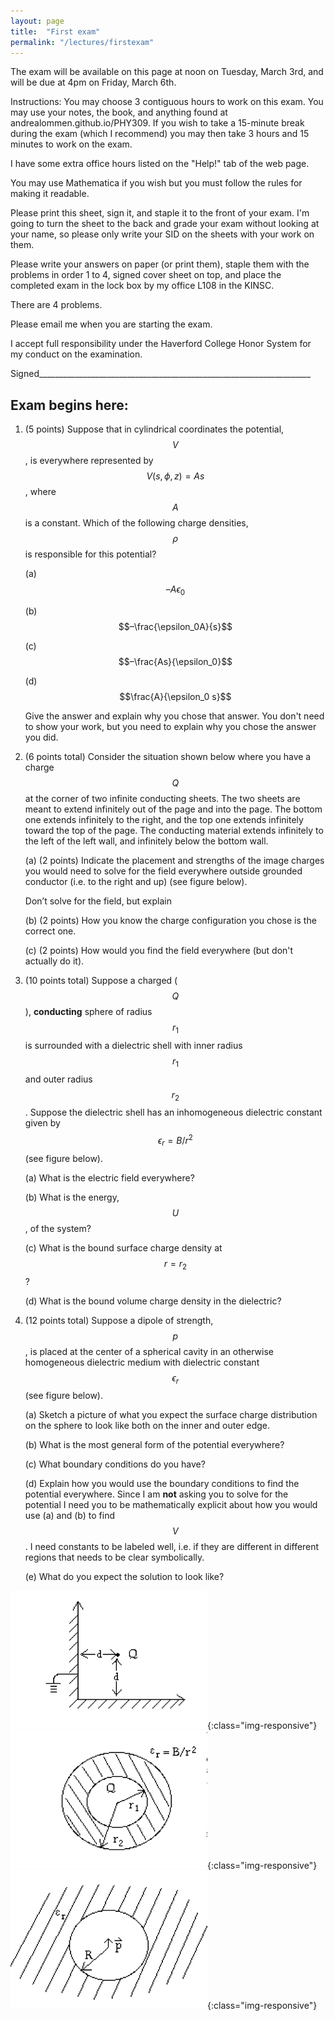 ```yaml
---
layout: page
title:  "First exam"
permalink: "/lectures/firstexam"
---
```


The exam will be available on this page at noon on Tuesday, March 3rd, and will be due at 4pm on
Friday, March 6th.

Instructions: 
You may choose 3 contiguous hours to work on this exam.  You may use your notes, the book, and anything found at andrealommen.github.io/PHY309.  If you wish to take a 15-minute break during the exam (which I recommend) you may then take 3 hours and 15 minutes to work on the exam.

I have some extra office hours listed on the "Help!" tab of the web page.

You may use Mathematica if you wish but you must follow the rules for making it readable.

Please print this sheet, sign it, and staple it to the front of your exam. I'm going to turn the sheet to the back and grade your exam without looking at your name, so please only write your SID on the sheets with your work on them.

Please write your answers on paper (or print them), staple them with the problems in order 1 to 4, signed cover sheet on top, and place the completed exam
in the lock box by my office L108 in the KINSC.

There are 4 problems.  

Please email me when you are starting the exam.

I accept full responsibility under the Haverford College Honor System for my conduct on the examination.


Signed____________________________________________________________________


Exam begins here:
-----------------------------------------------------------------------------

1.	(5 points)
	Suppose that in cylindrical coordinates the potential, $$V$$, is everywhere represented by 
$$V(s,\phi,z) = As$$, where $$A$$ is a constant. Which of the following charge densities, $$\rho$$ 
is responsible for this potential?

	(a)	$$–A\epsilon_0$$

	(b)	$$–\frac{\epsilon_0A}{s}$$
 
	(c)	$$–\frac{As}{\epsilon_0}$$

	(d)	$$\frac{A}{\epsilon_0 s}$$


	Give the answer and explain why you chose that answer.  You don't need to show your work, but
you need to explain why you chose the answer you did.

2.	(6 points total)  Consider the situation shown below where you have a charge $$Q$$ at the corner of two infinite conducting sheets. The two sheets are meant to extend infinitely out of the page
and into the page.  The bottom one extends infinitely to the right, and the top one extends infinitely toward the top of the page.  The conducting material extends infinitely to the left of the left
wall, and infinitely below the bottom wall.

	(a) (2 points) Indicate the placement and strengths of the image charges you would need to solve for the field everywhere outside grounded conductor (i.e. to the right and up) (see figure below). 

	Don’t solve for the field, but explain

	(b) (2 points) How you know the charge configuration you chose is the correct one.

	(c) (2 points) How would you find the field everywhere (but don't actually do it).

3. (10 points total) Suppose a charged ($$Q$$), **conducting** sphere of radius $$r_1$$ is surrounded with a dielectric 
shell with inner radius $$r_1$$ and outer radius $$r_2$$. Suppose the dielectric shell has 
an inhomogeneous dielectric constant given by $$\epsilon_r = B/r^2$$ (see figure below).

	(a)	What is the electric field everywhere?

	(b)	What is the energy, $$U$$, of the system?

	(c)	What is the bound surface charge density at $$r = r_2$$?

	(d)	What is the bound volume charge density in the dielectric?

4. (12 points total) Suppose a dipole of strength, $$p$$, is placed at the center of a spherical cavity in an otherwise homogeneous dielectric medium with dielectric constant $$\epsilon_r$$ (see figure below). 

	(a)     Sketch a picture of what you expect the surface charge distribution on the sphere to look like both on the inner and outer edge.

	(b)     What is the most general form of the potential everywhere?

	(c) 	What boundary conditions do you have?

	(d)     Explain how you would use the boundary conditions to find the potential everywhere.  Since I am **not** asking you to solve for the potential I need you to be mathematically explicit about how you would use (a) and (b) to find $$V$$.  I need constants to be labeled well, i.e. if they are different
in different regions that needs to be clear symbolically. 

	(e)     What do you expect the solution to look like?




![Charge configuration #2](Figures/Number2.png){:class="img-responsive"}
![Charged conducting sphere surrounded by dielectric shell #3](Figures/Number3.png){:class="img-responsive"}
![Dipole in spherical cavity in dielectric medium #4](Figures/Number4.png){:class="img-responsive"}
